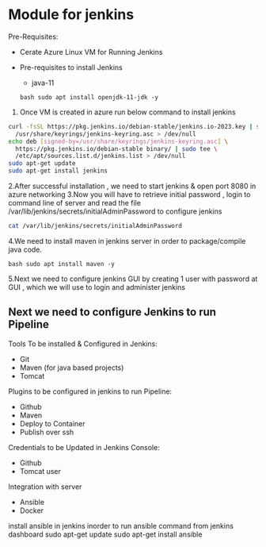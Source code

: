 # Module for jenkins

Pre-Requisites:

- Cerate Azure Linux VM for Running Jenkins

- Pre-requisites to install Jenkins
  - java-11

  ```bash sudo apt install openjdk-11-jdk -y```

1. Once VM is created in azure run below command to install jenkins

```bash
curl -fsSL https://pkg.jenkins.io/debian-stable/jenkins.io-2023.key | sudo tee \
  /usr/share/keyrings/jenkins-keyring.asc > /dev/null
echo deb [signed-by=/usr/share/keyrings/jenkins-keyring.asc] \
  https://pkg.jenkins.io/debian-stable binary/ | sudo tee \
  /etc/apt/sources.list.d/jenkins.list > /dev/null
sudo apt-get update
sudo apt-get install jenkins
```

2.After successful installation , we need to start jenkins & open port 8080 in azure networking
3.Now you will have to retrieve initial password , login to command line of server and read the file /var/lib/jenkins/secrets/initialAdminPassword to configure jenkins

```bash
cat /var/lib/jenkins/secrets/initialAdminPassword
```

4.We need to install maven in jenkins server in order to package/compile java code.

```bash sudo apt install maven -y```

5.Next we need to configure jenkins GUI by creating 1 user with password at GUI , which we will use to login and administer jenkins

## Next we need to configure Jenkins to run Pipeline

Tools To be installed & Configured in Jenkins:

- Git
- Maven (for java based projects)
- Tomcat

Plugins to be configured in jenkins to run Pipeline:

- Github
- Maven
- Deploy to Container
- Publish over ssh

Credentials to be Updated in Jenkins Console:

- Github
- Tomcat user

Integration with server

- Ansible
- Docker

install ansible in jenkins inorder to run ansible command from jenkins dashboard
sudo apt-get update
sudo apt-get install ansible
